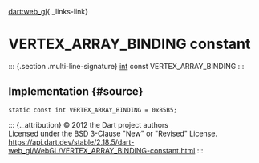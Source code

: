 [dart:web\_gl](../../dart-web_gl/dart-web_gl-library){._links-link}

VERTEX\_ARRAY\_BINDING constant
===============================

::: {.section .multi-line-signature}
[int](../../dart-core/int-class) const VERTEX\_ARRAY\_BINDING
:::

Implementation {#source}
--------------

``` {.language-dart data-language="dart"}
static const int VERTEX_ARRAY_BINDING = 0x85B5;
```

::: {._attribution}
© 2012 the Dart project authors\
Licensed under the BSD 3-Clause \"New\" or \"Revised\" License.\
<https://api.dart.dev/stable/2.18.5/dart-web_gl/WebGL/VERTEX_ARRAY_BINDING-constant.html>
:::

